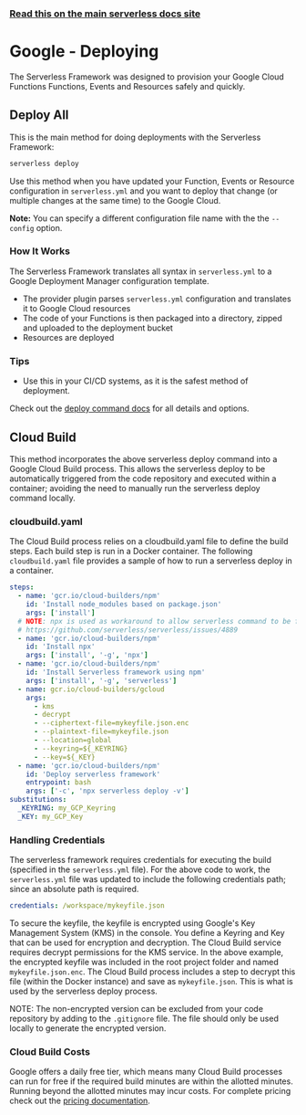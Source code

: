 <!--
title: Serverless Framework - Google Cloud Functions Guide - Deploying
menuText: Deploying
menuOrder: 8
description: How to deploy your Google Cloud Functions functions and their required infrastructure
layout: Doc
-->

<!-- DOCS-SITE-LINK:START automatically generated  -->

### [Read this on the main serverless docs site](https://www.serverless.com/framework/docs/providers/google/guide/deploying)

<!-- DOCS-SITE-LINK:END -->

# Google - Deploying

The Serverless Framework was designed to provision your Google Cloud Functions Functions, Events and Resources safely and quickly.

## Deploy All

This is the main method for doing deployments with the Serverless Framework:

```bash
serverless deploy
```

Use this method when you have updated your Function, Events or Resource configuration in `serverless.yml` and you want to deploy that change (or multiple changes at the same time) to the Google Cloud.

**Note:** You can specify a different configuration file name with the the `--config` option.

### How It Works

The Serverless Framework translates all syntax in `serverless.yml` to a Google Deployment Manager configuration template.

- The provider plugin parses `serverless.yml` configuration and translates it to Google Cloud resources
- The code of your Functions is then packaged into a directory, zipped and uploaded to the deployment bucket
- Resources are deployed

### Tips

- Use this in your CI/CD systems, as it is the safest method of deployment.

Check out the [deploy command docs](../cli-reference/deploy.md) for all details and options.

## Cloud Build

This method incorporates the above serverless deploy command into a Google Cloud Build process. This allows the serverless deploy to be automatically triggered from the code repository and executed within a container; avoiding the need to manually run the serverless deploy command locally.

### cloudbuild.yaml

The Cloud Build process relies on a cloudbuild.yaml file to define the build steps. Each build step is run in a Docker container. The following `cloudbuild.yaml` file provides a sample of how to run a serverless deploy in a container.

```yaml
steps:
  - name: 'gcr.io/cloud-builders/npm'
    id: 'Install node_modules based on package.json'
    args: ['install']
  # NOTE: npx is used as workaround to allow serverless command to be found
  # https://github.com/serverless/serverless/issues/4889
  - name: 'gcr.io/cloud-builders/npm'
    id: 'Install npx'
    args: ['install', '-g', 'npx']
  - name: 'gcr.io/cloud-builders/npm'
    id: 'Install Serverless framework using npm'
    args: ['install', '-g', 'serverless']
  - name: gcr.io/cloud-builders/gcloud
    args:
      - kms
      - decrypt
      - --ciphertext-file=mykeyfile.json.enc
      - --plaintext-file=mykeyfile.json
      - --location=global
      - --keyring=${_KEYRING}
      - --key=${_KEY}
  - name: 'gcr.io/cloud-builders/npm'
    id: 'Deploy serverless framework'
    entrypoint: bash
    args: ['-c', 'npx serverless deploy -v']
substitutions:
  _KEYRING: my_GCP_Keyring
  _KEY: my_GCP_Key
```

### Handling Credentials

The serverless framework requires credentials for executing the build (specified in the `serverless.yml` file). For the above code to work, the `serverless.yml` file was updated to include the following credentials path; since an absolute path is required.

```yaml
credentials: /workspace/mykeyfile.json
```

To secure the keyfile, the keyfile is encrypted using Google's Key Management System (KMS) in the console. You define a Keyring and Key that can be used for encryption and decryption. The Cloud Build service requires decrypt permissions for the KMS service. In the above example, the encrypted keyfile was included in the root project folder and named `mykeyfile.json.enc`. The Cloud Build process includes a step to decrypt this file (within the Docker instance) and save as `mykeyfile.json`. This is what is used by the serverless deploy process.

NOTE: The non-encrypted version can be excluded from your code repository by adding to the `.gitignore` file. The file should only be used locally to generate the encrypted version.

### Cloud Build Costs

Google offers a daily free tier, which means many Cloud Build processes can run for free if the required build minutes are within the allotted minutes. Running beyond the allotted minutes may incur costs. For complete pricing check out the [pricing documentation](https://cloud.google.com/cloud-build/pricing).
